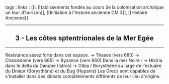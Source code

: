 tags : 
links : [[I. Etablissements fondés au cours de la colonisation archaïque  un tour d'horizon]], [[Initiation à l'histoire ancienne CM 3]], [[Histoire Ancienne]]

****

<h2 style="text-align: center;"> 3 - Les côtes sptentrionales de la Mer Egée </h2>

****

Résistance assez forte dans cet espace. 
-> Thasos (vers 680)
-> Chalcédoine (vers 685)
-> Byzance (vers 660)
Dans la mer Noire : 
-> Histria dans le delta du Danube (Istros)
-> Olbia / Borysthène au large de l'estuaire du Dniepr (Borysthène) et du Bug (Hypanis)
Les Grecs sont capables de s'installer dans des climats complètements différents de leur lieu d'origine.